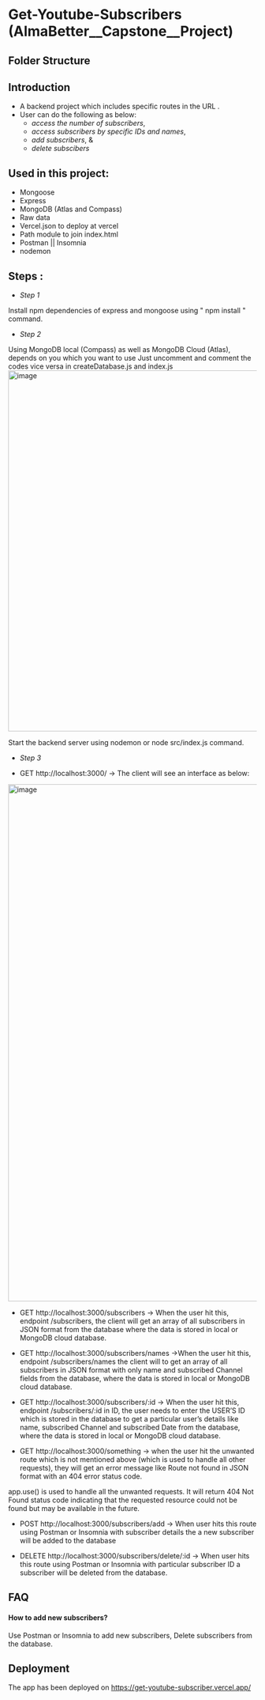 # Get-Youtube-Subscribers (AlmaBetter__Capstone__Project)

## Folder Structure

## Introduction

* A backend project which includes specific routes in the URL .
* User can  do the following as below:
    - *access the number of subscribers*, 
    - *access subscribers by specific IDs and names*, 
    - *add subscribers*, &
    - *delete subscibers*

## Used in this project:

* Mongoose
* Express
* MongoDB (Atlas and Compass)
* Raw data
* Vercel.json to deploy at vercel
* Path module to join index.html
* Postman || Insomnia
* nodemon

## Steps :

- *Step 1*

Install npm dependencies of express and mongoose using " npm install " command.

- *Step 2*

Using MongoDB local (Compass) as well as MongoDB Cloud (Atlas), depends on you which you want to use 
Just uncomment and comment the codes vice versa in createDatabase.js and index.js
<img width="730" alt="image" src="https://user-images.githubusercontent.com/100461901/225184872-ed409a57-c89d-4eaa-97a7-455ab46abfb5.png">

Start the backend server using nodemon or node src/index.js command.

- *Step 3*

- GET http://localhost:3000/ → The client will see an interface as below:
<img width="1046" alt="image" src="https://user-images.githubusercontent.com/100461901/225185118-0f5cd0a3-6b81-4b4d-bf55-375a116ac838.png">

- GET http://localhost:3000/subscribers → When the user hit this, endpoint /subscribers, the client will get an array of all subscribers in JSON format from the database where the data is stored in local or MongoDB cloud database.

- GET http://localhost:3000/subscribers/names →When the user hit this, endpoint /subscribers/names the client will to get an array of all subscribers in JSON format with only name and subscribed Channel fields from the database, where the data is stored in local or MongoDB cloud database.

- GET http://localhost:3000/subscribers/:id → When the user hit this, endpoint /subscribers/:id in ID, the user needs to enter the USER’S ID which is stored in the database to get a particular user’s details like name, subscribed Channel and subscribed Date from the database, where the data is stored in local or MongoDB cloud database.


- GET http://localhost:3000/something → when the user hit the unwanted route which is not mentioned above (which is used to handle all other requests), they will get an error message like Route not found in JSON format with an 404 error status code.

app.use() is used to handle all the unwanted requests. It will return 404 Not Found status code indicating that the requested resource could not be found but may be available in the future.


- POST http://localhost:3000/subscribers/add → When user hits this route using Postman or Insomnia with subscriber details the a new subscriber will be added to the database

- DELETE http://localhost:3000/subscribers/delete/:id → When user hits this route using Postman or Insomnia with particular subscriber ID a subscriber will be deleted from the database.

## FAQ

#### How to add new subscribers?

Use Postman or Insomnia to add new subscribers, Delete subscribers from the database.

## Deployment

The app has been deployed on 
https://get-youtube-subscriber.vercel.app/




